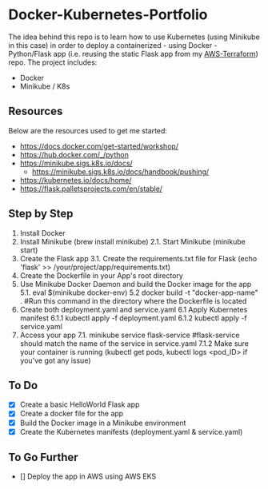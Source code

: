 # Docker-Kubernetes-Portfolio

The idea behind this repo is to learn how to use Kubernetes (using Minikube in this case) in order to deploy a containerized - using Docker - Python/Flask app (i.e. reusing the static Flask app from my [AWS-Terraform](https://github.com/mathieu-boe/AWS-terraform-infrastructure-portfolio)) repo. The project includes:
- Docker
- Minikube / K8s

## Resources

Below are the resources used to get me started:
- https://docs.docker.com/get-started/workshop/
- https://hub.docker.com/_/python
- https://minikube.sigs.k8s.io/docs/
    - https://minikube.sigs.k8s.io/docs/handbook/pushing/
- https://kubernetes.io/docs/home/
- https://flask.palletsprojects.com/en/stable/

## Step by Step

1. Install Docker
2. Install Minikube (brew install minikube)
2.1. Start Minikube (minikube start)
3. Create the Flask app
3.1. Create the requirements.txt file for Flask (echo 'flask' >> /your/project/app/requirements.txt)
4. Create the Dockerfile in your App's root directory
5. Use Minikube Docker Daemon and build the Docker image for the app
5.1. eval $(minikube docker-env)
5.2 docker build -t "docker-app-name" . #Run this command in the directory where the Dockerfile is located
6. Create both deployment.yaml and service.yaml
6.1 Apply Kubernetes manifest
6.1.1 kubectl apply -f deployment.yaml
6.1.2 kubectl apply -f service.yaml
7. Access your app
7.1. minikube service flask-service #flask-service should match the name of the service in service.yaml
7.1.2 Make sure your container is running (kubectl get pods, kubectl logs <pod_ID> if you've got any issue)


## To Do

- [x] Create a basic HelloWorld Flask app
- [x] Create a docker file for the app
- [x] Build the Docker image in a Minikube environment
- [x] Create the Kubernetes manifests (deployment.yaml & service.yaml)

## To Go Further

- [] Deploy the app in AWS using AWS EKS